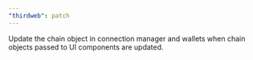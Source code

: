```yaml
---
"thirdweb": patch
---
```


Update the chain object in connection manager and wallets when chain objects passed to UI components are updated.
